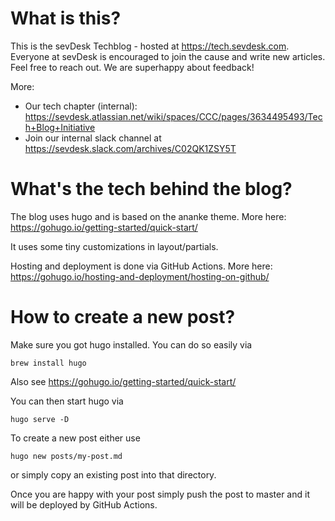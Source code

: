 # What is this?

This is the sevDesk Techblog - hosted at https://tech.sevdesk.com.
Everyone at sevDesk is encouraged to join the cause and write new articles.
Feel free to reach out. We are superhappy about feedback!

More:

 * Our tech chapter (internal): https://sevdesk.atlassian.net/wiki/spaces/CCC/pages/3634495493/Tech+Blog+Initiative
 * Join our internal slack channel at https://sevdesk.slack.com/archives/C02QK1ZSY5T

# What's the tech behind the blog?

The blog uses hugo and is based on the ananke theme.
More here: https://gohugo.io/getting-started/quick-start/

It uses some tiny customizations in layout/partials.

Hosting and deployment is done via GitHub Actions.
More here: https://gohugo.io/hosting-and-deployment/hosting-on-github/

# How to create a new post?

Make sure you got hugo installed. You can do so easily via 

    brew install hugo

Also see https://gohugo.io/getting-started/quick-start/

You can then start hugo via

    hugo serve -D

To create a new post either use

    hugo new posts/my-post.md

or simply copy an existing post into that directory.

Once you are happy with your post simply push the post to master and it will be deployed by GitHub Actions.






